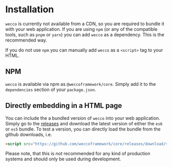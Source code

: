 # Installation

`wecco` is currently not available from a CDN, so you are required to bundle
it with your web application. If you are using `npm` (or any of the compatible
tools, such as `pnpm` or `yarn`) you can add `wecco` as a dependency. This is
the recommended way.

If you do not use `npm` you can manually add `wecco` as a `<script>` tag to
your HTML.

## NPM

`wecco` is available via npm as `@weccoframework/core`. Simply add it to the
`dependencies` section of your `package.json`.

## Directly embedding in a HTML page

You can include the a bundled version of `wecco` into your web application.
Simply go to the [releases](https://github.com/weccoframework/core/releases)
and download the latest version of either the `es6` or `es5` bundle. To test a
version, you can directly load the bundle from the github downloads, i.e.

```html
<script src="https://github.com/weccoframework/core/releases/download/v0.25.0/weccoframework-core.min.js"></script>
```

Please note, that this is _not_ recommended for any kind of production systems
and should only be used during development.
